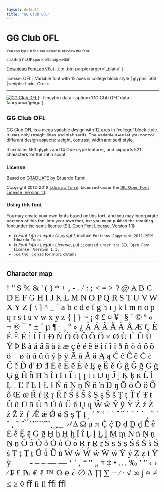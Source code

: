 ```yaml
---
layout: default
title: "GG Club OFL"
---
```


# GG Club OFL

<small>You can type in the box below to preview the font:</small>

<div contenteditable="true" class="texteditor" style="font-family: 'GG Club OFL';">
<p spellcheck="false">CLUB ŞẎLOP sports ħěbmṍģ ḝæŧlāť</p>
</div>

[Download FontLab VFJ](https://cdn.jsdelivr.net/gh/fontlabcom/getgo-fonts/getgo-fonts/ofl/club/club-var.vfj){: .btn .btn-purple target="_blank" }

license: OFL \| Variable font with 12 axes in college block style \| glyphs: 563 \| scripts: Latin, Greek

---


[![GG Club OFL](../illustrations/club-var.png)](../illustrations/club-var.png){: .fancybox data-caption='GG Club OFL' data-fancybox='getgo'}



## GG Club OFL

GG Club OFL is a mega variable design with 12 axes in “college” block style. It uses only straight lines and slab serifs. The variable axes let you control different design aspects: weight, contrast, width and serif style.

It contains 563 glyphs and 14 OpenType features, and supports 521 characters for the Latin script.

### License

Based on [GRADUATE](https://github.com/etunni/Graduate-Variable-Font) by Eduardo Tunni.

Copyright 2012-2019 [Eduardo Tunni](https://github.com/etunni/Graduate-Variable-Font). Licensed under the [SIL Open Font License, Version 1.1](https://scripts.sil.org/OFL).

### Using this font

You may create your own fonts based on this font, and you may incorporate portions of this font into your own font, but you must publish the resulting font under the same license (SIL Open Font License, Version 1.1):

- in _Font Info › Legal › Copyright_, include `Portions Copyright 2012-2019 Eduardo Tunni.`
- in _Font Info › Legal › License_, put `Licensed under the SIL Open Font License, Version 1.1.`
- see [the license](https://scripts.sil.org/OFL) for more details


---

## Character map

<div style="font-family: 'GG Club OFL'; font-size: 2em;">
! " $ % & ' ( ) * + , - . / : ; < = > ? @ A B C D E F G H I J K L M N O P Q R S T U V W X Y Z [ \ ] ^ _ ` a b c d e f g h i j k l m n o p q r s t u v w x y z { | } ~ ¡ ¢ £ ¤ ¥ ¦ § ¨ © ª « ¬ ® ¯ ° ± ´ µ ¶ · ¸ º » ¿ À Á Â Ã Ä Å Æ Ç È É Ê Ë Ì Í Î Ï Ð Ñ Ò Ó Ô Õ Ö × Ø Ù Ú Û Ü Ý Þ ß à á â ã ä å æ ç è é ê ë ì í î ï ð ñ ò ó ô õ ö ÷ ø ù ú û ü ý þ ÿ Ā ā Ă ă Ą ą Ć ć Ĉ ĉ Ċ ċ Č č Ď ď Đ đ Ē ē Ĕ ĕ Ė ė Ę ę Ě ě Ĝ ĝ Ğ ğ Ġ ġ Ģ ģ Ĥ ĥ Ħ ħ Ĩ ĩ Ī ī Ĭ ĭ Į į İ ı Ĳ ĳ Ĵ ĵ Ķ ķ ĸ Ĺ ĺ Ļ ļ Ľ ľ Ŀ ŀ Ł ł Ń ń Ņ ņ Ň ň ŉ Ŋ ŋ Ō ō Ŏ ŏ Ő ő Œ œ Ŕ ŕ Ŗ ŗ Ř ř Ś ś Ŝ ŝ Ş ş Š š Ţ ţ Ť ť Ŧ ŧ Ũ ũ Ū ū Ŭ ŭ Ů ů Ű ű Ų ų Ŵ ŵ Ŷ ŷ Ÿ Ź ź Ż ż Ž ž ƒ Ǽ ǽ Ǿ ǿ Ș ș Ț ț ȷ ʹ ʺ ʻ ʾ ʿ ˆ ˇ ˈ ˉ ˊ ˋ ˌ ˘ ˙ ˚ ˛ ˜ ˝ ̀ ́ ̂ ̃ ̄ ̆ ̇ ̈ ̊ ̋ ̌ ̒ ̣ ̦ ̧ ̨ ̮ ̱ ̵ ̶ ̷ ̸ Δ Ω μ π Ḉ ḉ Ḍ ḍ Ḏ ḏ Ḕ ḕ Ḗ ḗ Ḝ ḝ Ḡ ḡ Ḥ ḥ Ḫ ḫ Ḯ ḯ Ḷ ḷ Ḻ ḻ Ṃ ṃ Ṅ ṅ Ṇ ṇ Ṉ ṉ Ṍ ṍ Ṏ ṏ Ṑ ṑ Ṓ ṓ Ṛ ṛ Ṟ ṟ Ṡ ṡ Ṣ ṣ Ṥ ṥ Ṧ ṧ Ṩ ṩ Ṭ ṭ Ṯ ṯ Ṹ ṹ Ṻ ṻ Ẁ ẁ Ẃ ẃ Ẅ ẅ Ẏ ẏ Ẓ ẓ ẗ Ỳ ỳ         ‐ ‒ – — ― ‘ ’ ‚ “ ” „ † ‡ • … ‰ ′ ″ ‹ › ⁄ ₣ ₤ ₧ € ℓ ™ Ω ℮ ∂ ∅ ∆ ∏ ∑ − ∕ ∙ √ ∞ ∫ ≈ ≠ ≤ ≥ ◊ ﬀ ﬁ ﬂ ﬃ ﬄ
</div>

